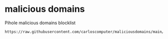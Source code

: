 # malicious domains 
Pihole malicious domains blocklist
``` 
https://raw.githubusercontent.com/carloscomputer/maliciousdomains/main/maliciousdomains.list
